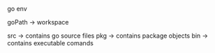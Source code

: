 
go env

goPath -> workspace

src -> contains go source files
pkg -> contains package objects
bin -> contains executable comands


